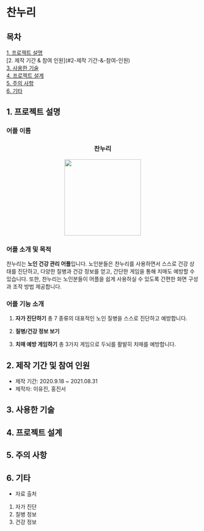 
# 찬누리

## 목차
[1. 프로젝트 설명](#1-프로젝트-설명)<br>
[2. 제작 기간 & 참여 인원](#2-제작 기간-&-참여-인원)<br>
[3. 사용한 기술](#3-사용한-기술)<br>
[4. 프로젝트 설계](#4-프로젝트-설계)<br>
[5. 주의 사항](#5-주의-사항)<br>
[6. 기타](#6-기타)

## 1. 프로젝트 설명
### 어플 이름
<div align="center">
  <h3>찬누리</h3>
<img src="https://user-images.githubusercontent.com/40076944/131518766-374ec45f-b2a7-4b9a-9618-6b07f12afec5.png" width="200" height="200">
</div>

### 어플 소개 및 목적
찬누리는 **노인 건강 관리 어플**입니다. 노인분들은 찬누리를 사용하면서 스스로 건강 상태를 진단하고, 다양한 질병과 건강 정보를 얻고, 간단한 게임을 통해 치매도 예방할 수 있습니다. 또한, 찬누리는 노인분들이 어플을 쉽게 사용하실 수 있도록 간편한 화면 구성과 조작 방법 제공합니다.

### 어플 기능 소개
1. **자가 진단하기**
총 7 종류의 대표적인 노인 질병을 스스로 진단하고 예방합니다.

2. **질병/건강 정보 보기**

3. **치매 예방 게임하기**
총 3가지 게임으로 두뇌를 활발히 치매를 예방합니다.

## 2. 제작 기간 및 참여 인원
- 제작 기간: 2020.9.18 ~ 2021.08.31
- 제작자: 이유진, 홍진서

## 3. 사용한 기술

## 4. 프로젝트 설계

## 5. 주의 사항

## 6. 기타
- 자료 출처
1. 자가 진단
2. 질병 정보
3. 건강 정보
